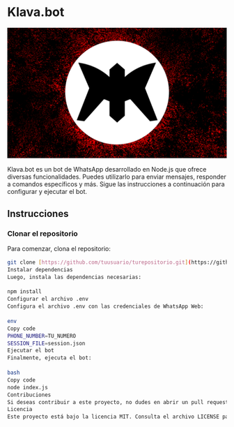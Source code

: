 # Klava.bot
![Logo](logo.png)

Klava.bot es un bot de WhatsApp desarrollado en Node.js que ofrece diversas funcionalidades. Puedes utilizarlo para enviar mensajes, responder a comandos específicos y más. Sigue las instrucciones a continuación para configurar y ejecutar el bot.

## Instrucciones

### Clonar el repositorio

Para comenzar, clona el repositorio:

```bash
git clone [https://github.com/tuusuario/turepositorio.git](https://github.com/Freddy69704123/Klava)
Instalar dependencias
Luego, instala las dependencias necesarias:

npm install
Configurar el archivo .env
Configura el archivo .env con las credenciales de WhatsApp Web:

env
Copy code
PHONE_NUMBER=TU_NUMERO
SESSION_FILE=session.json
Ejecutar el bot
Finalmente, ejecuta el bot:

bash
Copy code
node index.js
Contribuciones
Si deseas contribuir a este proyecto, no dudes en abrir un pull request.
Licencia
Este proyecto está bajo la licencia MIT. Consulta el archivo LICENSE para más detalles.


